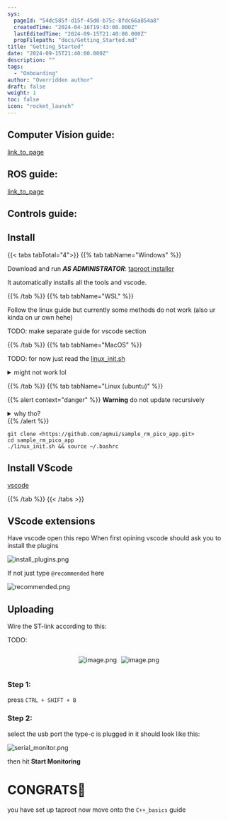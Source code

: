 ```yaml
---
sys:
  pageId: "54dc585f-d15f-45d0-b75c-8fdc66a854a8"
  createdTime: "2024-04-16T19:43:00.000Z"
  lastEditedTime: "2024-09-15T21:40:00.000Z"
  propFilepath: "docs/Getting_Started.md"
title: "Getting_Started"
date: "2024-09-15T21:40:00.000Z"
description: ""
tags:
  - "Onboarding"
author: "Overridden author"
draft: false
weight: 1
toc: false
icon: "rocket_launch"
---
```


## Computer Vision guide:

[link_to_page](86d45bc0-388b-4d26-8848-44f255f73d0e)

## ROS guide:

[link_to_page](3c76c1de-ec8f-46d6-8b0a-294005edc2d5)

## Controls guide:

## Install

{{< tabs tabTotal="4">}}
{{% tab tabName="Windows" %}}

Download and run _**AS ADMINISTRATOR**_: [taproot installer](https://github.com/Thornbots/TeachingFreshies/releases/tag/1.0)

It automatically installs all the tools and vscode.

{{% /tab %}}
{{% tab tabName="WSL" %}}

Follow the linux guide but currently some methods do not work (also ur kinda on ur own hehe)

TODO: make separate guide for vscode section

{{% /tab %}}
{{% tab tabName="MacOS" %}}

TODO: for now just read the [linux_init.sh](https://github.com/agmui/sample_rm_pico_app/blob/main/linux_init.sh)

<details>
<summary>might not work lol</summary>

`brew install libusb pkg-config`

Next install: [vscode](https://code.visualstudio.com/Download)

</details>

{{% /tab %}}
{{% tab tabName="Linux (ubuntu)" %}}

{{% alert context="danger" %}}
**Warning** do not update recursively
<details>
<summary>why tho?</summary>
There are some submodules that may go on for a while (like tinyusb) and I highly
recommend you don't need to get them.
If you want to see what submodules I update just look in `linux_init.sh`
</details>
{{% /alert %}}

```shell
git clone <https://github.com/agmui/sample_rm_pico_app.git>
cd sample_rm_pico_app
./linux_init.sh && source ~/.bashrc
```

## Install VScode

[vscode](https://code.visualstudio.com/Download)

{{% /tab %}}
{{< /tabs >}}

## VScode extensions

Have vscode open this repo
When first opining vscode should ask you to install the plugins

![install_plugins.png](https://prod-files-secure.s3.us-west-2.amazonaws.com/d518164a-d88e-44d1-a4ee-3adb3bd8bce0/89bd30f0-1825-4e77-867b-0a41ce370880/install_plugins.png?X-Amz-Algorithm=AWS4-HMAC-SHA256&X-Amz-Content-Sha256=UNSIGNED-PAYLOAD&X-Amz-Credential=ASIAZI2LB466QHJO2N6Y%2F20250426%2Fus-west-2%2Fs3%2Faws4_request&X-Amz-Date=20250426T040936Z&X-Amz-Expires=3600&X-Amz-Security-Token=IQoJb3JpZ2luX2VjEKT%2F%2F%2F%2F%2F%2F%2F%2F%2F%2FwEaCXVzLXdlc3QtMiJGMEQCIHqTcTYtfO3msoAB3ZTxRW2GMe3z7F6p6oXYmhclheUZAiAQRcXWclEgToj5vRd2NrhBze7fgxbatsz%2BQaLj5rtTKSr%2FAwg9EAAaDDYzNzQyMzE4MzgwNSIMwa6k%2FrgEHDad4j4CKtwDcSkYMyLApr9pfME%2FYxSXadlkFogekoimpcKYit7riue0NC1qwYbM7t%2B9Q33OPyTY04X3d3QOf4zw2I%2FsfH2ZO4OXq2MsRjGLl5XlUQjumzzVE8CvrT6vGUXW0xc9F%2BQpfGgM3Pu9oQyUaLHjK9Yl5A3RPCm3s7gO%2BAFlH%2BSKHOnJqR1WTPqb2mErkRTbNnRizkFAGp6y4af%2Fowunbxj6tuhhx5KbxTOwt5nLcpXRPO%2BvfOsTSvSCi79p91c5U75g9xeFEIgOjrZuzJetnJ105zCgZ%2BQxs2QG0lT4tc6F6DHOAOJr%2FOGgsBOYbr63E3SUxFyQQgrfvPAiGq0rq8k3Bzz5bwfEp7amr4kbLeTL%2FEysbaCVHEBs8ZiPdW9PsWQHJUdYu8txagfnYix7EKMk%2BIPxc%2FlOBPIRzUnAzLWYEFKjAvR4c7oevxMqOD7Dx9ZD0ZL3udWGIaX9M180uXkJez6VJBPfM8l4s%2Bk0n3QiG6Ki3y6oahdCsgNmI%2BXp9uuIJbH9rEYxnfFOAAW8hgEr%2BzS%2FYPyVM7XB0QzBRQyg%2Bi3SVux8WcGhQJiT2psekEeNBMNZX9tWFL7DHlpN6Qv0yDk0Id%2FgZ0qI%2BZd362QCfDdcMeZnMOx0YyY4gzwwv6qxwAY6pgHy98SaYKVSegt6N0u%2FI%2FEYlmTwyGoclguzBRhS%2FleiVZs00BmQZ1%2BK71k9V83USCpCq1dZlOZBD9M8xT%2FyMZ7Vu01J0PV6yASg%2B7xY76ESkZbZ0j%2FprmhdwQWX57h7huI0%2FvnGtCVxv5moYoFPwgSqAGoXlV%2Fg2U4bLhlh9d%2F5uQWySwex7WblARlqofy8wPALS5TPb2VypPjsDN6ONf9RjT1csGv3&X-Amz-Signature=feb78450fc1e250e19e766f21bb1f8087d55f46600904a8e93f23ba6af5bebcf&X-Amz-SignedHeaders=host&x-id=GetObject)

If not just type `@recommended` here  

![recommended.png](https://prod-files-secure.s3.us-west-2.amazonaws.com/d518164a-d88e-44d1-a4ee-3adb3bd8bce0/61e661e9-5d85-4dfc-be0d-8d2097a5e793/recommended.png?X-Amz-Algorithm=AWS4-HMAC-SHA256&X-Amz-Content-Sha256=UNSIGNED-PAYLOAD&X-Amz-Credential=ASIAZI2LB466QHJO2N6Y%2F20250426%2Fus-west-2%2Fs3%2Faws4_request&X-Amz-Date=20250426T040936Z&X-Amz-Expires=3600&X-Amz-Security-Token=IQoJb3JpZ2luX2VjEKT%2F%2F%2F%2F%2F%2F%2F%2F%2F%2FwEaCXVzLXdlc3QtMiJGMEQCIHqTcTYtfO3msoAB3ZTxRW2GMe3z7F6p6oXYmhclheUZAiAQRcXWclEgToj5vRd2NrhBze7fgxbatsz%2BQaLj5rtTKSr%2FAwg9EAAaDDYzNzQyMzE4MzgwNSIMwa6k%2FrgEHDad4j4CKtwDcSkYMyLApr9pfME%2FYxSXadlkFogekoimpcKYit7riue0NC1qwYbM7t%2B9Q33OPyTY04X3d3QOf4zw2I%2FsfH2ZO4OXq2MsRjGLl5XlUQjumzzVE8CvrT6vGUXW0xc9F%2BQpfGgM3Pu9oQyUaLHjK9Yl5A3RPCm3s7gO%2BAFlH%2BSKHOnJqR1WTPqb2mErkRTbNnRizkFAGp6y4af%2Fowunbxj6tuhhx5KbxTOwt5nLcpXRPO%2BvfOsTSvSCi79p91c5U75g9xeFEIgOjrZuzJetnJ105zCgZ%2BQxs2QG0lT4tc6F6DHOAOJr%2FOGgsBOYbr63E3SUxFyQQgrfvPAiGq0rq8k3Bzz5bwfEp7amr4kbLeTL%2FEysbaCVHEBs8ZiPdW9PsWQHJUdYu8txagfnYix7EKMk%2BIPxc%2FlOBPIRzUnAzLWYEFKjAvR4c7oevxMqOD7Dx9ZD0ZL3udWGIaX9M180uXkJez6VJBPfM8l4s%2Bk0n3QiG6Ki3y6oahdCsgNmI%2BXp9uuIJbH9rEYxnfFOAAW8hgEr%2BzS%2FYPyVM7XB0QzBRQyg%2Bi3SVux8WcGhQJiT2psekEeNBMNZX9tWFL7DHlpN6Qv0yDk0Id%2FgZ0qI%2BZd362QCfDdcMeZnMOx0YyY4gzwwv6qxwAY6pgHy98SaYKVSegt6N0u%2FI%2FEYlmTwyGoclguzBRhS%2FleiVZs00BmQZ1%2BK71k9V83USCpCq1dZlOZBD9M8xT%2FyMZ7Vu01J0PV6yASg%2B7xY76ESkZbZ0j%2FprmhdwQWX57h7huI0%2FvnGtCVxv5moYoFPwgSqAGoXlV%2Fg2U4bLhlh9d%2F5uQWySwex7WblARlqofy8wPALS5TPb2VypPjsDN6ONf9RjT1csGv3&X-Amz-Signature=50b49c93325d5942263b3e5c7076d0e41944e8fed51fa3fd36eb6e9139d39062&X-Amz-SignedHeaders=host&x-id=GetObject)

## Uploading

Wire the ST-link according to this:

TODO:

<div style="display: flex;flex-direction: row; column-gap:10px; max-width: 630px;justify-content: center;">
<div>

![image.png](https://prod-files-secure.s3.us-west-2.amazonaws.com/d518164a-d88e-44d1-a4ee-3adb3bd8bce0/210ecb78-1116-4d7b-b9b7-2292f66fa2c2/image.png?X-Amz-Algorithm=AWS4-HMAC-SHA256&X-Amz-Content-Sha256=UNSIGNED-PAYLOAD&X-Amz-Credential=ASIAZI2LB4667L4T4ER6%2F20250426%2Fus-west-2%2Fs3%2Faws4_request&X-Amz-Date=20250426T040939Z&X-Amz-Expires=3600&X-Amz-Security-Token=IQoJb3JpZ2luX2VjEKT%2F%2F%2F%2F%2F%2F%2F%2F%2F%2FwEaCXVzLXdlc3QtMiJIMEYCIQDw1u5f8%2BWl%2F%2FGq3q7i5nz7VR6hhC1Ektc3wjjN6IcobwIhAKljgK5B46tvmKgaKNX2GKdvjc2abyRK%2FKiimIUY6bQMKv8DCD0QABoMNjM3NDIzMTgzODA1IgwXwTsTyi%2FrdpQsLqsq3AO9OcL%2Fu1d2RM2F%2FDpgX3L9TBPvnaPnbzStOREsd8pH9FUkeH5txszxp728jrQubBfs8kG6ZPua9gvBrp85avgQlX5Y7TsuF9GhWjpqAlVRAfiYm4LnQ7WrozFhg9rf%2BJqC4m%2BIz%2BfRS2BRlEUazr9A3bYThFO0Ed5HL1tRANS9WsDLaG09k%2FTWfIQowehb7wuFOK8P%2F72ak34FwUUK6JUdA7phkBhZbnj82rHNeKrToB76%2FXB421yQziz9NZ55cxrYMtU0zg7ousLCyAF%2BebPQYFWtXttkLn0qU2fK1KU4PaUvixZKeFMwKzYSWeYBCnK8vCbd00UhzjrfjUW8Lfio0Piw39x14M9%2B3IyMo8JI8vz3T3FKxzMve3d9rl9UcqYdF4XoxZvv3CnKlQaePKiBHSg1n%2B18CvqTlNHUuBI%2FYDQXbxhkWodi6AFHKRasocGyVscCCjI7OxrbIstWU1KCgzpn8YXb9k0zUcBtnUytmG82ehxy6UnF%2BAAUQGPvG7PAPo0xTXdyOyvAdaoREkCB%2F1XuIPNkUg0dzuEFv94DzteWI1hD7aL7L0OGNTHzOZP0qpb3X6NiZvt9MA0ElzzTZlD2EHKKEfXROZ2jXZs1DRgvCUMWwKHiGtEJjDDbqrHABjqkAcLMud9XukhAqy%2F11Ic6pqBrxNPXCX6GC90PF%2B6GvBds6a1bLSObr4CpWHsQvSHKLh7COY2hXQiGLbdkIF6Nzsdvl%2BtZWUoy4F72gn6SNuNFBH0GD3dAnf%2FDr7jeqSvBZIBdqNQgCGWC%2B8ep2spIVflc0aWGXndReWBfnKXydDiDxN0gDqIayGalYhshN1ft7JYbLNsGHJxM7T9otqkBpayRf3Wh&X-Amz-Signature=2680c5b0b79511fac6d979d4fbd6fba72f7d091f033de5e759a53dc7599e1d2d&X-Amz-SignedHeaders=host&x-id=GetObject)

</div>
<div>

![image.png](https://prod-files-secure.s3.us-west-2.amazonaws.com/d518164a-d88e-44d1-a4ee-3adb3bd8bce0/33a0fd0f-8ca6-4a86-8e09-26e95ded1fff/image.png?X-Amz-Algorithm=AWS4-HMAC-SHA256&X-Amz-Content-Sha256=UNSIGNED-PAYLOAD&X-Amz-Credential=ASIAZI2LB4662EO22JFM%2F20250426%2Fus-west-2%2Fs3%2Faws4_request&X-Amz-Date=20250426T040939Z&X-Amz-Expires=3600&X-Amz-Security-Token=IQoJb3JpZ2luX2VjEKT%2F%2F%2F%2F%2F%2F%2F%2F%2F%2FwEaCXVzLXdlc3QtMiJHMEUCIEV5KJ1l7cShwkkj2TqoXsBhDEjFV3dlJH8VhKdO7TYQAiEA4dUGca54a1Idg%2By3kmsG1%2BuAmQE7ZY8mucI3IuOzm0Iq%2FwMIPRAAGgw2Mzc0MjMxODM4MDUiDGXk82xCkXeQbjWUSCrcAx8rivpaY9qizCcYd%2BEkHoVKR3KssJCZ6%2BzMKPvZMucrg6r2iyxKg0KMgv%2FaCPAmZ7L6MNlzdqtgYnpA4w68BQljaC%2BBD%2Bs4XKxRnA5c9id8dtf3sCdQNTjRKKawGEPZy5HWJagXESZULIWzL7EOZuZLwbxootbH9n%2B90Cgq2XtS2Iz92xlvt9EX%2Fd%2FmOal0pW%2F6fvCNxhvOeauzmDGPVBdGbX9EneGLi7nVIQt311HYC6LkItBYPm4CM6wSXgcRazXfi%2Fh%2Bp1ogD6wy6%2FZNa5bNFF%2FXfHDXMCmEQK96GaxbdDwjFY9YGEpvYDcTWsXS5SpwPzv5F7Z8lFhj%2B68Kgiuv8bCTZauho0eWea%2FsGO1Wm7I1yNxBjLgl%2Fs%2BKoOWNn4Oe5z%2FwyZoyX2TQbZMc8YxxNL0lruBnLjOJ%2Fdcop6XV7f6GON2DJgPihKR0VHn%2B366mu8aEyQUN9C4YVBK4YINjrbA%2FtUhhw73MGrKuxFxXWVfHhcgQQXbE3SEo%2F8U8LTKH2zPtvTnm3PtaDW56SszovamBX4Gv49nTujRGOCCqfG48INyfZUVdy%2Fi3xGwnwbRsP9vBW5AvFO7%2B4wsXHkmydGGLPn56LRTnMEaXnX36MfyfW4g4lkgXiAZmMOuqscAGOqUBFcVLoTJwt0%2Bm4Ugh4%2Bf%2FCpUjYUmMnLuhTKF3HPkjbxskgBRNsthz5TOq2SB53QTgD3H%2BxzAk9XCaYgfuky%2BrOIM8TKVpuDpEprCOOv4VTEulHoB%2FUhScK2k5%2BBF7UG%2FqXBWcDsAmCRmYTaIqOb4fAGpU91e3zpb1P7RaXWrRY8CBBR%2BtZB%2Fhnr%2BWTZifHteSe5AUzVWCL2MOdjeAM377XFo3uq6R&X-Amz-Signature=6703478836bc54835bf458770f3a5d0c925a86127860b43fc40dc45f75fb4b95&X-Amz-SignedHeaders=host&x-id=GetObject)

</div>
</div>

### Step 1:

press `CTRL + SHIFT + B`

### Step 2:

select the usb port the type-c is plugged in it should look like this:

![serial_monitor.png](https://prod-files-secure.s3.us-west-2.amazonaws.com/d518164a-d88e-44d1-a4ee-3adb3bd8bce0/f03f4774-05d4-4393-b6a0-d5efb6d315ab/serial_monitor.png?X-Amz-Algorithm=AWS4-HMAC-SHA256&X-Amz-Content-Sha256=UNSIGNED-PAYLOAD&X-Amz-Credential=ASIAZI2LB466QHJO2N6Y%2F20250426%2Fus-west-2%2Fs3%2Faws4_request&X-Amz-Date=20250426T040936Z&X-Amz-Expires=3600&X-Amz-Security-Token=IQoJb3JpZ2luX2VjEKT%2F%2F%2F%2F%2F%2F%2F%2F%2F%2FwEaCXVzLXdlc3QtMiJGMEQCIHqTcTYtfO3msoAB3ZTxRW2GMe3z7F6p6oXYmhclheUZAiAQRcXWclEgToj5vRd2NrhBze7fgxbatsz%2BQaLj5rtTKSr%2FAwg9EAAaDDYzNzQyMzE4MzgwNSIMwa6k%2FrgEHDad4j4CKtwDcSkYMyLApr9pfME%2FYxSXadlkFogekoimpcKYit7riue0NC1qwYbM7t%2B9Q33OPyTY04X3d3QOf4zw2I%2FsfH2ZO4OXq2MsRjGLl5XlUQjumzzVE8CvrT6vGUXW0xc9F%2BQpfGgM3Pu9oQyUaLHjK9Yl5A3RPCm3s7gO%2BAFlH%2BSKHOnJqR1WTPqb2mErkRTbNnRizkFAGp6y4af%2Fowunbxj6tuhhx5KbxTOwt5nLcpXRPO%2BvfOsTSvSCi79p91c5U75g9xeFEIgOjrZuzJetnJ105zCgZ%2BQxs2QG0lT4tc6F6DHOAOJr%2FOGgsBOYbr63E3SUxFyQQgrfvPAiGq0rq8k3Bzz5bwfEp7amr4kbLeTL%2FEysbaCVHEBs8ZiPdW9PsWQHJUdYu8txagfnYix7EKMk%2BIPxc%2FlOBPIRzUnAzLWYEFKjAvR4c7oevxMqOD7Dx9ZD0ZL3udWGIaX9M180uXkJez6VJBPfM8l4s%2Bk0n3QiG6Ki3y6oahdCsgNmI%2BXp9uuIJbH9rEYxnfFOAAW8hgEr%2BzS%2FYPyVM7XB0QzBRQyg%2Bi3SVux8WcGhQJiT2psekEeNBMNZX9tWFL7DHlpN6Qv0yDk0Id%2FgZ0qI%2BZd362QCfDdcMeZnMOx0YyY4gzwwv6qxwAY6pgHy98SaYKVSegt6N0u%2FI%2FEYlmTwyGoclguzBRhS%2FleiVZs00BmQZ1%2BK71k9V83USCpCq1dZlOZBD9M8xT%2FyMZ7Vu01J0PV6yASg%2B7xY76ESkZbZ0j%2FprmhdwQWX57h7huI0%2FvnGtCVxv5moYoFPwgSqAGoXlV%2Fg2U4bLhlh9d%2F5uQWySwex7WblARlqofy8wPALS5TPb2VypPjsDN6ONf9RjT1csGv3&X-Amz-Signature=753e94d342578fbe10532c59186e35ceedd5a7e5752bafb71c1fd3694a02d2a3&X-Amz-SignedHeaders=host&x-id=GetObject)

then hit **Start Monitoring**

# CONGRATS🎉

you have set up taproot now move onto the `C++_basics` guide
